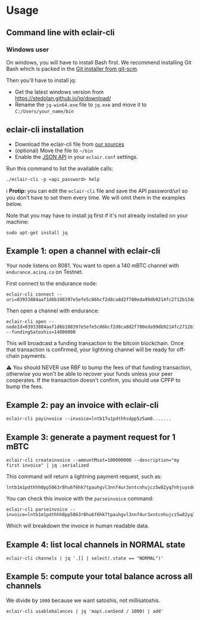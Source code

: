 # Usage

## Command line with eclair-cli

### Windows user

On windows, you will have to install Bash first. We recommend installing Git Bash which is packed in the [Git installer from git-scm](https://git-scm.com/downloads).

Then you'll have to install jq:

- Get the latest windows version from https://stedolan.github.io/jq/download/
- Rename the `jq-win64.exe` file to `jq.exe` and move it to `C:/Users/your_name/bin`

## eclair-cli installation

- Download the eclair-cli file from [our sources](https://github.com/ACINQ/eclair/blob/master/eclair-core/eclair-cli)
- (optional) Move the file to `~/bin`
- Enable the [JSON API](./API.md) in your `eclair.conf` settings.

Run this command to list the available calls:

```shell
./eclair-cli -p <api_password> help
```

ℹ️ **Protip:** you can edit the `eclair-cli` file and save the API password/url so you don't have to set them every time. We will omit them in the examples below.

Note that you may have to install jq first if it's not already installed on your machine:

```shell
sudo apt-get install jq
```

## Example 1: open a channel with eclair-cli

Your node listens on 8081. You want to open a 140 mBTC channel with `endurance.acinq.co` on Testnet.

First connect to the endurance node:

```shell
eclair-cli connect --uri=03933884aaf1d6b108397e5efe5c86bcf2d8ca8d2f700eda99db9214fc2712b134@endurance.acinq.co:9735
```

Then open a channel with endurance:

```shell
eclair-cli open --nodeId=03933884aaf1d6b108397e5efe5c86bcf2d8ca8d2f700eda99db9214fc2712b134 --fundingSatoshis=14000000
```

This will broadcast a funding transaction to the bitcoin blockchain.
Once that transaction is confirmed, your lightning channel will be ready for off-chain payments.

:warning: You should NEVER use RBF to bump the fees of that funding transaction, otherwise you won't be able to recover your funds unless your peer cooperates. If the transaction doesn't confirm, you should use CPFP to bump the fees.

## Example 2: pay an invoice with eclair-cli

```shell
eclair-cli payinvoice --invoice=lntb17u1pdthhsdpp5z5am8.......
```

## Example 3: generate a payment request for 1 mBTC

```shell
eclair-cli createinvoice --amountMsat=100000000 --description="my first invoice" | jq .serialized
```

This command will return a lightning payment request, such as:

```shell
lntb1m1pdthhh0pp5063r8hu6f6hk7tpauhgvl3nnf4ur3xntcnhujcz5w82yq7nhjuysdq6d4ujqenfwfehggrfdemx76trv5xqrrss6uxhewtmjkumpr7w6prkgttku76azfq7l8cx9v74pcv85hzyvs9n23dhu9u354xcqpnzey45ua3g2m4dywuw7udrt2sdsvjf3rawdqcpas9mah
```

You can check this invoice with the `parseinvoice` command:

```shell
eclair-cli parseinvoice --invoice=lntb1m1pdthhh0pp5063r8hu6f6hk7tpauhgvl3nnf4ur3xntcnhujcz5w82yq7nhjuysdq6d4ujqenfwfehggrfdemx76trv5xqrrss6uxhewtmjkumpr7w6prkgttku76azfq7l8cx9v74pcv85hzyvs9n23dhu9u354xcqpnzey45ua3g2m4dywuw7udrt2sdsvjf3rawdqcpas9mah
```

Which will breakdown the invoice in human readable data.

## Example 4: list local channels in NORMAL state
```shell
eclair-cli channels | jq '.[] | select(.state == "NORMAL")'
```

## Example 5: compute your total balance across all channels
We divide by `1000` because we want satoshis, not millisatoshis.
```shell
eclair-cli usablebalances | jq 'map(.canSend / 1000) | add'
```